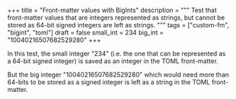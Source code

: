+++
title = "Front-matter values with BigInts"
description = """
  Test that front-matter values that are integers represented as
  strings, but cannot be stored as 64-bit signed integers are
  left as strings.
  """
tags = ["custom-fm", "bigint", "toml"]
draft = false
small_int = 234
big_int = "10040216507682529280"
+++

In this test, the small integer "234" (i.e. the one that can be
represented as a 64-bit signed integer) is saved as an integer in the
TOML front-matter.

But the big integer "10040216507682529280" which would need more than
64-bits to be stored as a signed integer is left as a string in the
TOML front-matter.
